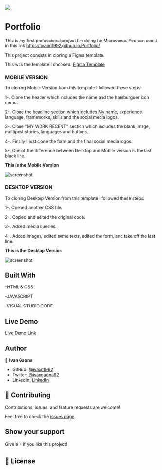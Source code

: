 ![](https://img.shields.io/badge/Microverse-blueviolet)

# Portfolio

This is my first professional project I'm doing for Microverse.
You can see it in this link
https://ivaan1992.github.io/Portfolio/

This project consists in cloning a Figma template. 

This was the template I choosed:
<a href="https://www.figma.com/file/l7SqJ3ZfkAKih9sFxvWSR4/Microverse-Student-Project-1?node-id=23%3A10">Figma Template</a>

<b><h3>MOBILE VERSION</h3></b>

To cloning Mobile Version from this template I followed these steps: 

1-. Clone the header which includes the name and the hamburguer icon menu. 

2-. Clone the headline section which includes My name, experience, language, frameworks, skills and the social media logos.  

3-. Clone "MY WORK RECENT" section which includes the blank image, multipost stories, languages and buttons. 

4-. Finally I just clone the form and the final social media logos. 

5-. One of the difference between Desktop and Mobile version is the last black line.  

<b>This is the Mobile Version</b>

![screenshot](https://user-images.githubusercontent.com/73128809/131396991-80741313-dad5-4467-9b33-0e45d94d3a5a.png)
<b><h3>DESKTOP VERSION</h3></b>
To cloning Desktop Version from this template I followed these steps: 

1-. Opened another CSS file.

2-. Copied and edited the original code.

3-. Added media queries.

4-. Added images, edited some texts, edited the form, and take off the last line. 

<b>This is the Desktop Version</b>

![screenshot](https://user-images.githubusercontent.com/73128809/131397067-bd8394a4-50f1-46a9-ba09-4333838dd975.png)


## Built With

-HTML & CSS

-JAVASCRIPT

-VISUAL STUDIO CODE


## Live Demo


[Live Demo Link](https://ivaan1992.github.io/Portfolio/)




## Author

👤 **Ivan Gaona**

- GitHub: [@ivaan1992](https://github.com/ivaan1992)
- Twitter: [@ivangaona92](https://twitter.com/ivangaona92)
- LinkedIn: [LinkedIn](https://www.linkedin.com/in/ivan-linares-gaona/)


## 🤝 Contributing

Contributions, issues, and feature requests are welcome!

Feel free to check the [issues page](../../issues/).

## Show your support

Give a ⭐️ if you like this project!



## 📝 License
